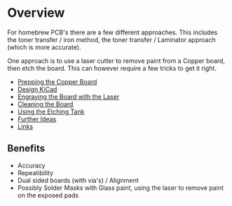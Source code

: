 # Overview

For homebrew PCB's there are a few different approaches.
This includes the toner transfer / iron method, the toner transfer / Laminator approach (which is more accurate).

One approach is to use a laser cutter to remove paint from a Copper board, then etch the board.
This can however require a few tricks to get it right.

  * [Prepping the Copper Board](CopperBoard-Prep.md)
  * [Design KiCad](Design-KiCad.md)
  * [Engraving the Board with the Laser](Laser-Etching.md)
  * [Cleaning the Board](Cleaning-Board.md)
  * [Using the Etching Tank](Etching-Tank.md)
  * [Further Ideas](Further-Ideas.md)
  * [Links](Links.md)

## Benefits

  * Accuracy
  * Repeatibility
  * Dual sided boards (with via's) / Alignment
  * Possibly Solder Masks with Glass paint, using the laser to remove paint on the exposed pads
